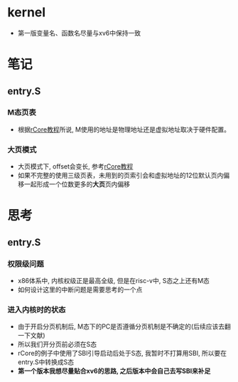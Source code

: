 # kernel
- 第一版变量名、函数名尽量与xv6中保持一致

# 笔记

## entry.S

### M态页表
- 根据[rCore教程](https://rcore-os.github.io/rCore-Tutorial-Book-v3/chapter4/3sv39-implementation-1.html)所说, M使用的地址是物理地址还是虚拟地址取决于硬件配置。

### 大页模式
- 大页模式下, offset会变长, 参考[rCore教程](https://rcore-os.github.io/rCore-Tutorial-Book-v3/chapter4/3sv39-implementation-1.html)
- 如果不完整的使用三级页表，未用到的页索引会和虚拟地址的12位默认页内偏移一起形成一个位数更多的**大页**页内偏移

# 思考

## entry.S

### 权限级问题
- x86体系中, 内核权级正是最高全级, 但是在risc-v中, S态之上还有M态
- 如何设计这里的中断问题是需要思考的一个点

### 进入内核时的状态
- 由于开启分页机制后, M态下的PC是否遵循分页机制是不确定的(后续应该去翻一下文献)
- 所以我们开分页前必须在S态
- rCore的例子中使用了SBI引导启动后处于S态, 我暂时不打算用SBI, 所以要在entry.S中转换成S态
- **第一个版本我想尽量贴合xv6的思路, 之后版本中会自己去写SBI来补足**
